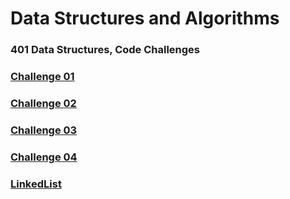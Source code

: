 # Data Structures and Algorithms

### 401 Data Structures, Code Challenges

### [Challenge 01](javascript/code-challenges/Challenge01/README.md)

### [Challenge 02](javascript/code-challenges/Challenge02/README.md)

### [Challenge 03](javascript/code-challenges/Challenge03/README.md)

### [Challenge 04](javascript/code-challenges/Challenge04/README.MD)

### [LinkedList](javascript/code-challenges/LinkedList/README.MD)